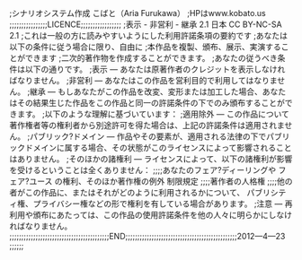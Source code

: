 ﻿
;シナリオシステム作成 こばと（Aria Furukawa）
;HPはwww.kobato.us
;;;;;;;;;;;;;;;;LICENCE;;;;;;;;;;;;;;;;;
;表示 - 非営利 - 継承 2.1 日本 CC BY-NC-SA 2.1
;これは一般の方に読みやすいようにした利用許諾条項の要約です
;あなたは以下の条件に従う場合に限り、自由に
;本作品を複製、頒布、展示、実演することができます
;二次的著作物を作成することができます。
;あなたの従うべき条件は以下の通りです。
;表示 — あなたは原著作者のクレジットを表示しなければなりません。
;非営利 — あなたはこの作品を営利目的で利用してはなりません。
;継承 — もしあなたがこの作品を改変、変形または加工した場合、あなたはその結果生じた作品をこの作品と同一の許諾条件の下でのみ頒布することができます。
;以下のような理解に基づいています：
;適用除外 — この作品について著作権者等の権利者から別途許可を得た場合は、上記の許諾条件は適用されません。
;パブリック?ドメイン — 作品やその要素が、適用される法律の下でパブリックドメインに属する場合、その状態がこのライセンスによって影響されることはありません。
;そのほかの諸権利 — ライセンスによって、以下の諸権利が影響を受けるということは全くありません：
;;;;あなたのフェア?ディーリングや フェア?ユース の権利、そのほか著作権の例外 制限規定
;;;;著作者の人格権
;;;;他の者がこの作品に、またはそれがどのように利用されるかについて、 パブリシティ権、プライバシー権などの形で権利を有している場合があります。
;注意 — 再利用や頒布にあたっては、この作品の使用許諾条件を他の人々に明らかにしなければなりません。
;;;;;;;;;;;;;;;;;;;;;;;;;;;;;;;;;;;;;;;;;;END;;;;;;;;;;;;;;;;;;;;;;;;;;;;;;;;;;;;;;;;;;;;;;;2012—4—23 ;;;;;;
